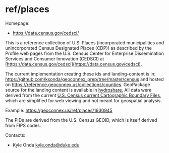 ref/places
===

Homepage:
* https://data.census.gov/cedsci/

This is a reference collection of U.S. Places (incorporated municipalities and unincorporated Census Designated Places (CDP)) as described by the Profile web pages from the U.S. Census Center for Enterprise Dissemination Services and Consumer Innovation (CEDSCI) at [https://data.census.gov/cedsci](https://data.census.gov/cedsci). 

The current implementation creating these ids and landing-content is in: https://github.com/ksonda/geoconnex_prep/tree/master/census and hosted on https://reference.geoconnex.us/collections/counties. GeoPackage source for the landing content is available in [hydroshare.](https://www.hydroshare.org/resource/3295a17b4cc24d34bd6a5c5aaf753c50/data/contents/places.gpkg) All data were derived from the current [U.S. Census current Cartographic Boundary Files](https://www.census.gov/geographies/mapping-files/time-series/geo/cartographic-boundary.html), which are simplified for web viewing and not meant for geospatial analysis.

Example:
https://geoconnex.us/ref/places/1930945

The PIDs are derived from the U.S. Census GEOID, which is itself derived from FIPS codes. 

Contacts: 
* Kyle Onda <kyle.onda@duke.edu>
